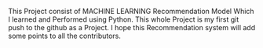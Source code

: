This Project consist of MACHINE LEARNING Recommendation Model Which I learned and Performed using Python. 
This whole Project is my first git push to the github as a Project. 
I hope this Recommendation system will add some points to all the contributors. 

